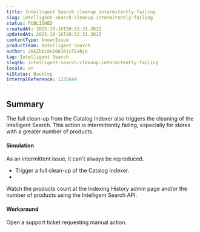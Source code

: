 ```yaml
---
title: Intelligent Search cleanup intermitently failing
slug: intelligent-search-cleanup-intermitently-failing
status: PUBLISHED
createdAt: 2025-10-16T20:52:31.381Z
updatedAt: 2025-10-16T20:52:31.381Z
contentType: knownIssue
productTeam: Intelligent Search
author: 2mXZkbi0oi061KicTExNjo
tag: Intelligent Search
slugEN: intelligent-search-cleanup-intermitently-failing
locale: en
kiStatus: Backlog
internalReference: 1225644
---
```


## Summary


The full clean-up from the Catalog Indexer also triggers the cleaning of the Intelligent Search. This action is intermittently failing, especially for stores with a greater number of products.


#### Simulation


As an intermittent issue, it can't always be reproduced.


- Trigger a full clean-up of the Catalog Indexer.
-

Watch the products count at the Indexing History admin page and/or the number of products using the Intelligent Search API.



#### Workaround


Open a support ticket requesting manual action.


